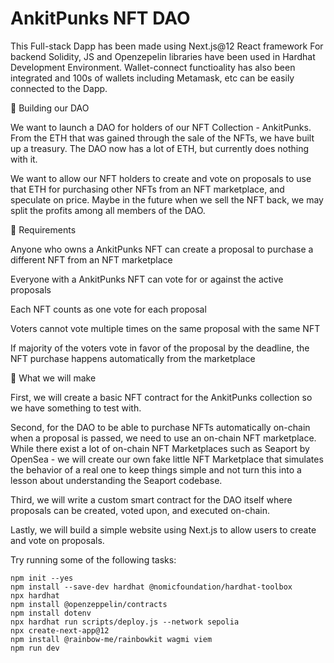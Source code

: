 # AnkitPunks NFT DAO

This Full-stack Dapp has been made using Next.js@12 React framework
For backend Solidity, JS and Openzepelin libraries have been used in Hardhat Development Environment. 
Wallet-connect functioality has also been integrated and 100s of wallets including Metamask, etc can be easily connected to the Dapp.

🔨 Building our DAO

We want to launch a DAO for holders of our NFT Collection - AnkitPunks. From the ETH that was gained through the sale of the NFTs, we have built up a treasury. The DAO now has a lot of ETH, but currently does nothing with it.

We want to allow our NFT holders to create and vote on proposals to use that ETH for purchasing other NFTs from an NFT marketplace, and speculate on price. Maybe in the future when we sell the NFT back, we may split the profits among all members of the DAO.

📝 Requirements

Anyone who owns a AnkitPunks NFT can create a proposal to purchase a different NFT from an NFT marketplace

Everyone with a AnkitPunks NFT can vote for or against the active proposals

Each NFT counts as one vote for each proposal

Voters cannot vote multiple times on the same proposal with the same NFT

If majority of the voters vote in favor of the proposal by the deadline, the NFT purchase happens automatically from the marketplace

🔩 What we will make

First, we will create a basic NFT contract for the AnkitPunks collection so we have something to test with.

Second, for the DAO to be able to purchase NFTs automatically on-chain when a proposal is passed, we need to use an on-chain NFT marketplace. While there exist a lot of on-chain NFT Marketplaces such as Seaport by OpenSea - we will create our own fake little NFT Marketplace that simulates the behavior of a real one to keep things simple and not turn this into a lesson about understanding the Seaport codebase.

Third, we will write a custom smart contract for the DAO itself where proposals can be created, voted upon, and executed on-chain.

Lastly, we will build a simple website using Next.js to allow users to create and vote on proposals.

Try running some of the following tasks:

```shell
npm init --yes
npm install --save-dev hardhat @nomicfoundation/hardhat-toolbox
npx hardhat
npm install @openzeppelin/contracts
npm install dotenv
npx hardhat run scripts/deploy.js --network sepolia
npx create-next-app@12
npm install @rainbow-me/rainbowkit wagmi viem
npm run dev
```

